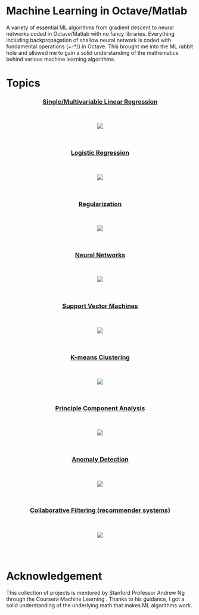 # Machine Learning in Octave/Matlab

A variety of essential ML algorithms from gradient descent to neural networks coded in Octave/Matlab with no fancy libraries. Everything including backpropagation of shallow neural network is coded with fundamental operations (+-*/) in Octave. This brought me into the ML rabbit hole and allowed me to gain a solid understanding of the mathematics behind various machine learning algorithms. 

# Topics

<table align="center" style="width:100%">
  <h3 align="center"><a href="./Linear Regression/">Single/Multivariable Linear Regression</a></h3><br>
  <p align="center"><img src="assets/1.png"></p><br>
  <h3 align="center"><a href="./Logistic Regression/">Logistic Regression</a></h3><br>
  <p align="center"><img src="assets/2.png"></p><br>
  <h3 align="center"><a href="./Regularized Bias vs. Variance/">Regularization</a></h3><br>
  <p align="center"><img src="assets/3.png"></p><br>
  <h3 align="center"><a href="./Multi-Class and Neural Networks/">Neural Networks</a></h3><br>
  <p align="center"><img src="assets/4.png"></p><br>
  <h3 align="center"><a href="./Support Vector Machines/">Support Vector Machines</a></h3><br>
  <p align="center"><img src="assets/5.png"></p><br>
  <h3 align="center"><a href="./K-means Clustering and Principle Component Analysis/">K-means Clustering</a></h3><br>
  <p align="center"><img src="assets/6.png"></p><br>
  <h3 align="center"><a href="./K-means Clustering and Principle Component Analysis/">Principle Component Analysis</a></h3><br>
  <p align="center"><img src="assets/7.png"></p><br>
  <h3 align="center"><a href="./Anomaly Detection/">Anomaly Detection</a></h3><br>
  <p align="center"><img src="assets/8.png"></p><br>
  <h3 align="center"><a href="./Anomaly Detection/">Collaborative Filtering (recommender systems)</a></h3><br>
  <p align="center"><img src="assets/9.png"></p><br>
</table>
    
# Acknowledgement

This collection of projects is mentored by Stanford Professor Andrew Ng through the Coursera Machine Learning . Thanks to his guidance, I got a solid understanding of the underlying math that makes ML algorithms work.
